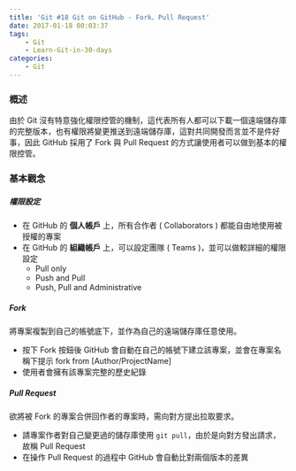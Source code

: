 ```yaml
---
title: 'Git #18 Git on GitHub - Fork、Pull Request'
date: 2017-01-18 00:03:37
tags:
    - Git
    - Learn-Git-in-30-days
categories:
    - Git
---
```

### 概述
由於 Git 沒有特意強化權限控管的機制，這代表所有人都可以下載一個遠端儲存庫的完整版本，也有權限將變更推送到遠端儲存庫，這對共同開發而言並不是件好事，因此 GitHub 採用了 Fork 與 Pull Request 的方式讓使用者可以做到基本的權限控管。

<!-- more -->

### 基本觀念
##### 權限設定
 - 在 GitHub 的 **個人帳戶** 上，所有合作者 ( Collaborators ) 都能自由地使用被授權的專案
 - 在 GitHub 的 **組織帳戶** 上，可以設定團隊 ( Teams )，並可以做較詳細的權限設定
    - Pull only
    - Push and Pull
    - Push, Pull and Administrative

##### Fork
將專案複製到自己的帳號底下，並作為自己的遠端儲存庫任意使用。
 - 按下 Fork 按鈕後 GitHub 會自動在自己的帳號下建立該專案，並會在專案名稱下提示 fork from [Author/ProjectName]
 - 使用者會擁有該專案完整的歷史紀錄

 
##### Pull Request
欲將被 Fork 的專案合併回作者的專案時，需向對方提出拉取要求。
 - 請專案作者對自己變更過的儲存庫使用 `git pull`，由於是向對方發出請求，故稱 Pull Request
 - 在操作 Pull Request 的過程中 GitHub 會自動比對兩個版本的差異